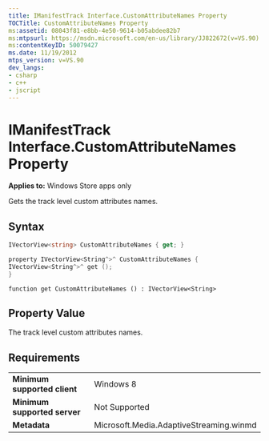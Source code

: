```yaml
---
title: IManifestTrack Interface.CustomAttributeNames Property
TOCTitle: CustomAttributeNames Property
ms:assetid: 08043f81-e8bb-4e50-9614-b05abdee82b7
ms:mtpsurl: https://msdn.microsoft.com/en-us/library/JJ822672(v=VS.90)
ms:contentKeyID: 50079427
ms.date: 11/19/2012
mtps_version: v=VS.90
dev_langs:
- csharp
- c++
- jscript
---
```


# IManifestTrack Interface.CustomAttributeNames Property

**Applies to:** Windows Store apps only

Gets the track level custom attributes names.

## Syntax

``` csharp
IVectorView<string> CustomAttributeNames { get; }
```

``` c++
property IVectorView<String^>^ CustomAttributeNames {
IVectorView<String^>^ get ();
}
```

``` jscript
function get CustomAttributeNames () : IVectorView<String>
```

## Property Value

The track level custom attributes names.

## Requirements

|||
|--- |--- |
|**Minimum supported client**|Windows 8|
|**Minimum supported server**|Not Supported|
|**Metadata**|Microsoft.Media.AdaptiveStreaming.winmd|

